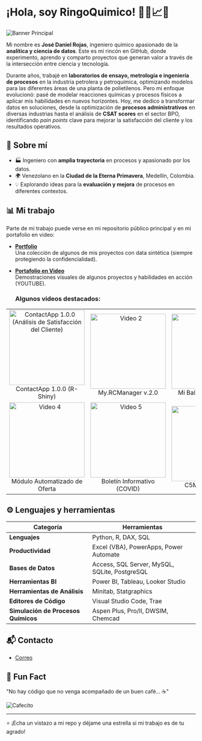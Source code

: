 # ¡Hola, soy RingoQuimico! 👨‍💻📈💡

![Banner Principal](https://drive.google.com/uc?export=view&id=1eD9OOm25oMfC3Wd4g0Y6JQ6zVygGvkeL)  

Mi nombre es **José Daniel Rojas**, ingeniero químico apasionado de la **analítica y ciencia de datos**. Este es mi rincón en GitHub, donde experimento, aprendo y comparto proyectos que generan valor a través de la intersección entre ciencia y tecnología.  

Durante años, trabajé en **laboratorios de ensayo, metrología e ingeniería de procesos** en la industria petrolera y petroquímica, optimizando modelos para las diferentes áreas de una planta de polietilenos. Pero mi enfoque evolucionó: pasé de modelar reacciones químicas y procesos físicos a aplicar mis habilidades en nuevos horizontes. Hoy, me dedico a transformar datos en soluciones, desde la optimización de **procesos administrativos** en diversas industrias hasta el análisis de **CSAT scores** en el sector BPO, identificando *pain points* clave para mejorar la satisfacción del cliente y los resultados operativos.

## 🚀 Sobre mí
- 🏭 Ingeniero con **amplia trayectoria** en procesos y apasionado por los datos.
- 🌍 Venezolano en la **Ciudad de la Eterna Primavera**, Medellín, Colombia.
- 💡 Explorando ideas para la **evaluación y mejora** de procesos en diferentes contextos.

## 📊 Mi trabajo
Parte de mi trabajo puede verse en mi repositorio público principal y en mi portafolio en video:  
- **[Portfolio](https://github.com/ringoquimico/portfolio)**  
  Una colección de algunos de mis proyectos con data sintética (siempre protegiendo la confidencialidad).
  
- **[Portafolio en Video](https://www.youtube.com/playlist?list=PLw0BQ_z2y2_vW_69NgGv2b7hfv8kKh6Ko)**  
  Demostraciones visuales de algunos proyectos y habilidades en acción (YOUTUBE).

  ### Algunos videos destacados:
<table>
  <tr>
    <td align="center">
      <a href="https://youtu.be/F6nQHX9olDo">
        <img src="https://img.youtube.com/vi/F6nQHX9olDo/0.jpg" alt="ContactApp 1.0.0 (Análisis de Satisfacción del Cliente)" width="200"/>
      </a>
      <br>ContactApp 1.0.0 (R-Shiny)
    </td>
    <td align="center">
      <a href="https://youtu.be/sBOK6WT38JU">
        <img src="https://img.youtube.com/vi/sBOK6WT38JU/0.jpg" alt="Video 2" width="200"/>
      </a>
      <br>My.RCManager v.2.0
    </td>
    <td align="center">
      <a href="https://youtu.be/gLnfQt2QmNY">
        <img src="https://img.youtube.com/vi/gLnfQt2QmNY/0.jpg" alt="Video 3" width="200"/>
      </a>
      <br>Mi Balance Financiero
    </td>
  </tr>
  <tr>
    <td align="center">
      <a href="https://youtu.be/QmfAVkEeaIM">
        <img src="https://img.youtube.com/vi/QmfAVkEeaIM/0.jpg" alt="Video 4" width="200"/>
      </a>
      <br>Módulo Automatizado de Oferta
    </td>
    <td align="center">
      <a href="https://youtu.be/Gw61TO7Aitk">
        <img src="https://img.youtube.com/vi/Gw61TO7Aitk/0.jpg" alt="Video 5" width="200"/>
      </a>
      <br>Boletín Informativo (COVID)
    </td>
    <td align="center">
      <a href="https://youtu.be/F13BJ3i9ilA">
        <img src="https://img.youtube.com/vi/F13BJ3i9ilA/0.jpg" alt="Video 6" width="200"/>
      </a>
      <br>C5Manager v.1.0
    </td>
  </tr>
</table>

## ⚙️ Lenguajes y herramientas
| Categoría                    | Herramientas                              |
|------------------------------|-------------------------------------------|
| **Lenguajes**                | Python, R, DAX, SQL                       |
| **Productividad**            | Excel (VBA), PowerApps, Power Automate    |
| **Bases de Datos**           | Access, SQL Server, MySQL, SQLite, PostgreSQL |
| **Herramientas BI**          | Power BI, Tableau, Looker Studio          |
| **Herramientas de Análisis** | Minitab, Statgraphics                     |
| **Editores de Código**       | Visual Studio Code, Trae                  |
| **Simulación de Procesos Químicos** | Aspen Plus, Pro/II, DWSIM, Chemcad |

## 📬 Contacto
- [Correo](mailto:ing.jd.rojas@gmail.com)  

## 🎉 Fun Fact
"No hay código que no venga acompañado de un buen café... ☕"

![Cafecito](https://media.giphy.com/media/lSVL6vdhdZVPW/giphy.gif)  

---

⭐️ ¡Echa un vistazo a mi repo y déjame una estrella si mi trabajo es de tu agrado!
